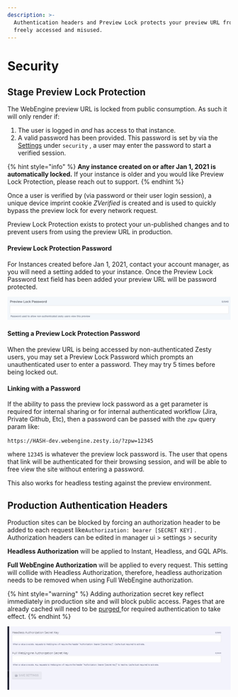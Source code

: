```yaml
---
description: >-
  Authentication headers and Preview Lock protects your preview URL from being
  freely accessed and misused.
---
```


# Security

## Stage Preview Lock Protection

The WebEngine preview URL is locked from public consumption. As such it will only render if:

1. &#x20;The user is logged in _and_ has access to that instance.&#x20;
2. A valid password has been provided. This password is set by via the [Settings](https://zesty.org/services/manager-ui/settings)  under `security` , a user may enter the password to start a verified session.

{% hint style="info" %}
**Any instance created on or after Jan 1, 2021 is automatically locked.** If your instance is older and you would like Preview Lock Protection, please reach out to support.&#x20;
{% endhint %}

Once a user is verified by (via password or their user login session), a unique device imprint cookie _ZVerified_ is created and is used to quickly bypass the preview lock for every network request.

Preview Lock Protection exists to protect your un-published changes and to prevent users from using the preview URL in production.

#### Preview Lock Protection Password

For Instances created before Jan 1, 2021, contact your account manager, as you will need a setting  added to your instance. Once the Preview Lock Password text field has been added your preview URL will be password protected.

![](../../../.gitbook/assets/preview-lock-password.png)

#### Setting a Preview Lock Protection Password

When the preview URL is being accessed by non-authenticated Zesty users, you may set a Preview Lock Password which prompts an unauthenticated user to enter a password. They may try 5 times before being locked out.&#x20;

#### **Linking with a Password**

If the ability to pass the preview lock password as a get parameter is required for internal sharing or for internal authenticated workflow (Jira, Private Github, Etc), then a password can be passed with the `zpw` query param like:

`https://HASH-dev.webengine.zesty.io/?zpw=12345`

where `12345` is whatever the preview lock password is. The user that opens that link will be authenticated for their browsing session, and will be able to free view the site without entering a password.

This also works for headless testing against the preview environment.&#x20;

## Production Authentication Headers

&#x20;Production sites can be blocked by forcing an authorization header to be added to each request like`Authorization: bearer [SECRET KEY]` . Authorization headers can be edited in manager ui > settings > security

**Headless Authorization** will be applied to Instant, Headless, and GQL APIs.

**Full WebEngine Authorization** will be applied to every request. This setting will collide with Headless Authorization, therefore, headless authorization needs to be removed when using Full WebEngine authorization.

{% hint style="warning" %}
Adding authorization secret key reflect immediately in production site and will block public access. Pages that are already cached will need to be [purged ](environment-states-and-caching-behaviors.md#ways-to-purge-refresh-the-cache-of-your-instance)for required authentication to take effect.
{% endhint %}

![Editable in manager ui > settings > security](<../../../.gitbook/assets/image (88).png>)

